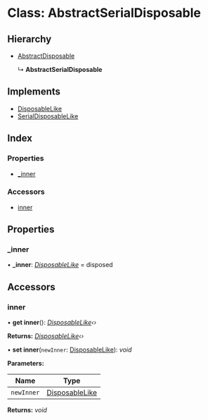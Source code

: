 
# Class: AbstractSerialDisposable

## Hierarchy

* [AbstractDisposable](abstractdisposable.md)

  ↳ **AbstractSerialDisposable**

## Implements

* [DisposableLike](../interfaces/disposablelike.md)
* [SerialDisposableLike](../interfaces/serialdisposablelike.md)

## Index

### Properties

* [_inner](abstractserialdisposable.md#_inner)

### Accessors

* [inner](abstractserialdisposable.md#inner)

## Properties

###  _inner

• **_inner**: *[DisposableLike](../interfaces/disposablelike.md)* =  disposed

## Accessors

###  inner

• **get inner**(): *[DisposableLike](../interfaces/disposablelike.md)‹›*

**Returns:** *[DisposableLike](../interfaces/disposablelike.md)‹›*

• **set inner**(`newInner`: [DisposableLike](../interfaces/disposablelike.md)): *void*

**Parameters:**

Name | Type |
------ | ------ |
`newInner` | [DisposableLike](../interfaces/disposablelike.md) |

**Returns:** *void*
